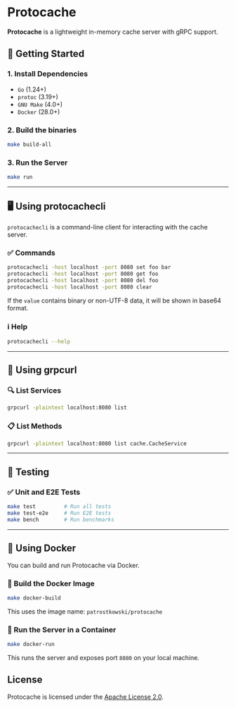 # Protocache

**Protocache** is a lightweight in-memory cache server with gRPC support.

## 🏁 Getting Started

### 1. Install Dependencies

- `Go` (1.24+)
- `protoc` (3.19+)
- `GNU Make` (4.0+)
- `Docker` (28.0+)

### 2. Build the binaries

```bash
make build-all
```

### 3. Run the Server

```bash
make run
```

---

## 🖥️ Using protocachecli

`protocachecli` is a command-line client for interacting with the cache server.

### ✅ Commands

```bash
protocachecli -host localhost -port 8080 set foo bar
protocachecli -host localhost -port 8080 get foo
protocachecli -host localhost -port 8080 del foo
protocachecli -host localhost -port 8080 clear
```

If the `value` contains binary or non-UTF-8 data, it will be shown in base64 format.

### ℹ️ Help

```bash
protocachecli --help
```

---

## 🔌 Using grpcurl

### 🔍 List Services

```bash
grpcurl -plaintext localhost:8080 list
```

### 📋 List Methods

```bash
grpcurl -plaintext localhost:8080 list cache.CacheService
```

---

## 🧪 Testing

### ✅ Unit and E2E Tests

```bash
make test         # Run all tests
make test-e2e     # Run E2E tests
make bench        # Run benchmarks
```

---

## 🐳 Using Docker

You can build and run Protocache via Docker.

### 🔧 Build the Docker Image

```bash
make docker-build
```

This uses the image name: `patrostkowski/protocache`

### 🚀 Run the Server in a Container

```bash
make docker-run
```

This runs the server and exposes port `8080` on your local machine.

## License

Protocache is licensed under the [Apache License 2.0](./LICENSE).
